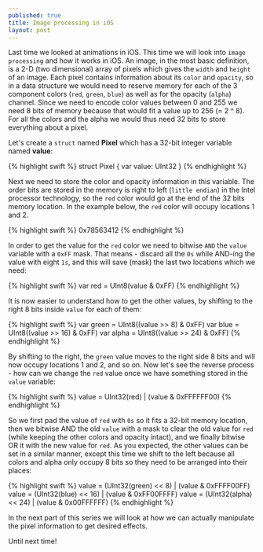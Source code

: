 ```yaml
---
published: true
title: Image processing in iOS
layout: post
---
```

Last time we looked at animations in iOS. This time we will look into `image processing` and how it works in iOS. An image, in the most basic definition, is a 2-D (two dimensional) array of pixels which gives the `width` and `height` of an image. Each pixel contains information about its `color` and `opacity`, so in a data structure we would need to reserve memory for each of the 3 component colors (`red`, `green`, `blue`) as well as for the opacity (`alpha`) channel. Since we need to encode color values between 0 and 255 we need 8 bits of memory because that would fit a value up to 256 (= 2 ^ 8). For all the colors and the alpha we would thus need 32 bits to store everything about a pixel.

Let's create a `struct` named __Pixel__ which has a 32-bit integer variable named __value__:

{% highlight swift %}
struct Pixel {
    var value: UInt32
}
{% endhighlight %}

Next we need to store the color and opacity information in this variable. The order bits are stored in the memory is right to left (`little endian`) in the Intel processor technology, so the `red` color would go at the end of the 32 bits memory location. In the example below, the `red` color will occupy locations 1 and 2.

{% highlight swift %}
0x78563412
{% endhighlight %}

In order to get the value for the `red` color we need to bitwise `AND` the `value` variable with a `0xFF` mask. That means - discard all the `0s` while AND-ing the value with eight `1s`, and this will save (mask) the last two locations which we need:

{% highlight swift %}
var red = UInt8(value & 0xFF)
{% endhighlight %}

It is now easier to understand how to get the other values, by shifting to the right 8 bits inside `value` for each of them:

{% highlight swift %}
var green = UInt8((value >> 8) & 0xFF)
var blue = UInt8((value >> 16) & 0xFF)
var alpha = UInt8((value >> 24) & 0xFF)
{% endhighlight %}

By shifting to the right, the `green` value moves to the right side 8 bits and will now occupy locations 1 and 2, and so on. Now let's see the reverse process - how can we change the `red` value once we have something stored in the `value` variable:

{% highlight swift %}
value = UInt32(red) | (value & 0xFFFFFF00)
{% endhighlight %}

So we first pad the value of `red` with `0s` so it fits a 32-bit memory location, then we bitwise AND the old `value` with a mask to clear the old value for `red` (while keeping the other colors and opacity intact), and we finally bitwise OR it with the new value for `red`. As you expected, the other values can be set in a similar manner, except this time we shift to the left because all colors and alpha only occupy 8 bits so they need to be arranged into their places:

{% highlight swift %}
value = (UInt32(green) << 8) | (value & 0xFFFF00FF)
value = (UInt32(blue) << 16) | (value & 0xFF00FFFF)
value = (UInt32(alpha) << 24) | (value & 0x00FFFFFF)
{% endhighlight %}

In the next part of this series we will look at how we can actually manipulate the pixel information to get desired effects.

Until next time!
